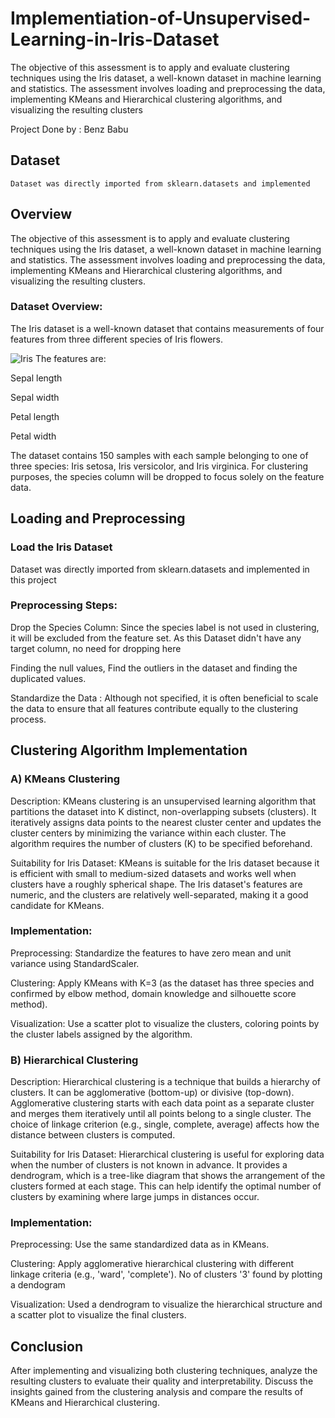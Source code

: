 # Implementiation-of-Unsupervised-Learning-in-Iris-Dataset
The objective of this assessment is to apply and evaluate clustering techniques using the Iris dataset, a well-known dataset in machine learning and statistics. The assessment involves loading and preprocessing the data, implementing KMeans and Hierarchical clustering algorithms, and visualizing the resulting clusters

Project Done by : Benz Babu 

## Dataset

    Dataset was directly imported from sklearn.datasets and implemented

## Overview 

The objective of this assessment is to apply and evaluate clustering techniques using the Iris dataset, a well-known dataset in machine learning and statistics. The assessment involves loading and preprocessing the data, implementing KMeans and Hierarchical clustering algorithms, and visualizing the resulting clusters. 

### Dataset Overview: 

The Iris dataset is a well-known dataset that contains measurements of four features from three different species of Iris flowers. 

 
![Iris](https://github.com/user-attachments/assets/e67497bf-69d1-41b8-acfc-ca2b711d27c2)
The features are: 

Sepal length 

Sepal width 

Petal length 

Petal width 

The dataset contains 150 samples with each sample belonging to one of three species: Iris setosa, Iris versicolor, and Iris virginica. For clustering purposes, the species column will be dropped to focus solely on the feature data. 

## Loading and Preprocessing 

### Load the Iris Dataset 

Dataset was directly imported from sklearn.datasets and implemented in this project

### Preprocessing Steps: 

Drop the Species Column: Since the species label is not used in clustering, it will be excluded from the feature set. As this Dataset didn't have any target column, no need for dropping here

Finding the null values, Find the outliers in the dataset and finding the duplicated values.

Standardize the Data : Although not specified, it is often beneficial to scale the data to ensure that all features contribute equally to the clustering process. 


## Clustering Algorithm Implementation 

### A) KMeans Clustering 

Description: KMeans clustering is an unsupervised learning algorithm that partitions the dataset into K distinct, non-overlapping subsets (clusters). It iteratively assigns data points to the nearest cluster center and updates the cluster centers by minimizing the variance within each cluster. The algorithm requires the number of clusters (K) to be specified beforehand. 

Suitability for Iris Dataset: KMeans is suitable for the Iris dataset because it is efficient with small to medium-sized datasets and works well when clusters have a roughly spherical shape. The Iris dataset's features are numeric, and the clusters are relatively well-separated, making it a good candidate for KMeans. 

### Implementation: 

Preprocessing: Standardize the features to have zero mean and unit variance using StandardScaler. 

Clustering: Apply KMeans with K=3 (as the dataset has three species and confirmed by elbow method, domain knowledge and silhouette score method). 

Visualization: Use a scatter plot to visualize the clusters, coloring points by the cluster labels assigned by the algorithm. 

### B) Hierarchical Clustering 

Description: Hierarchical clustering is a technique that builds a hierarchy of clusters. It can be agglomerative (bottom-up) or divisive (top-down). Agglomerative clustering starts with each data point as a separate cluster and merges them iteratively until all points belong to a single cluster. The choice of linkage criterion (e.g., single, complete, average) affects how the distance between clusters is computed. 

Suitability for Iris Dataset: Hierarchical clustering is useful for exploring data when the number of clusters is not known in advance. It provides a dendrogram, which is a tree-like diagram that shows the arrangement of the clusters formed at each stage. This can help identify the optimal number of clusters by examining where large jumps in distances occur. 

### Implementation: 

Preprocessing: Use the same standardized data as in KMeans. 

Clustering: Apply agglomerative hierarchical clustering with different linkage criteria (e.g., 'ward', 'complete'). 
            No of clusters '3' found by plotting a dendogram

Visualization: Used a dendrogram to visualize the hierarchical structure and a scatter plot to visualize the final clusters. 

## Conclusion 

After implementing and visualizing both clustering techniques, analyze the resulting clusters to evaluate their quality and interpretability. Discuss the insights gained from the clustering analysis and compare the results of KMeans and Hierarchical clustering. 
